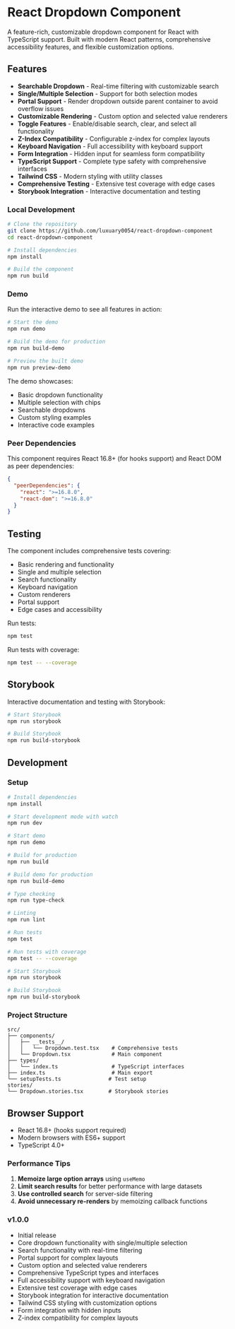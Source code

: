 # React Dropdown Component

A feature-rich, customizable dropdown component for React with TypeScript support. Built with modern React patterns, comprehensive accessibility features, and flexible customization options.

## Features

-  **Searchable Dropdown** - Real-time filtering with customizable search
-  **Single/Multiple Selection** - Support for both selection modes
-  **Portal Support** - Render dropdown outside parent container to avoid overflow issues
-  **Customizable Rendering** - Custom option and selected value renderers
-  **Toggle Features** - Enable/disable search, clear, and select all functionality
-  **Z-Index Compatibility** - Configurable z-index for complex layouts
-  **Keyboard Navigation** - Full accessibility with keyboard support
-  **Form Integration** - Hidden input for seamless form compatibility
-  **TypeScript Support** - Complete type safety with comprehensive interfaces
-  **Tailwind CSS** - Modern styling with utility classes
-  **Comprehensive Testing** - Extensive test coverage with edge cases
-  **Storybook Integration** - Interactive documentation and testing

### Local Development
```bash
# Clone the repository
git clone https://github.com/luxuary0054/react-dropdown-component
cd react-dropdown-component

# Install dependencies
npm install

# Build the component
npm run build
```

### Demo

Run the interactive demo to see all features in action:

```bash
# Start the demo
npm run demo

# Build the demo for production
npm run build-demo

# Preview the built demo
npm run preview-demo
```

The demo showcases:
- Basic dropdown functionality
- Multiple selection with chips
- Searchable dropdowns
- Custom styling examples
- Interactive code examples

### Peer Dependencies

This component requires React 16.8+ (for hooks support) and React DOM as peer dependencies:

```json
{
  "peerDependencies": {
    "react": ">=16.8.0",
    "react-dom": ">=16.8.0"
  }
}
```

## Testing

The component includes comprehensive tests covering:

- Basic rendering and functionality
- Single and multiple selection
- Search functionality
- Keyboard navigation
- Custom renderers
- Portal support
- Edge cases and accessibility

Run tests:
```bash
npm test
```

Run tests with coverage:
```bash
npm test -- --coverage
```

## Storybook

Interactive documentation and testing with Storybook:

```bash
# Start Storybook
npm run storybook

# Build Storybook
npm run build-storybook
```

## Development

### Setup

```bash
# Install dependencies
npm install

# Start development mode with watch
npm run dev

# Start demo
npm run demo

# Build for production
npm run build

# Build demo for production
npm run build-demo

# Type checking
npm run type-check

# Linting
npm run lint

# Run tests
npm test

# Run tests with coverage
npm test -- --coverage

# Start Storybook
npm run storybook

# Build Storybook
npm run build-storybook
```

### Project Structure

```
src/
├── components/
│   ├── __tests__/
│   │   └── Dropdown.test.tsx    # Comprehensive tests
│   └── Dropdown.tsx             # Main component
├── types/
│   └── index.ts                 # TypeScript interfaces
├── index.ts                     # Main export
└── setupTests.ts               # Test setup
stories/
└── Dropdown.stories.tsx        # Storybook stories
```

## Browser Support

- React 16.8+ (hooks support required)
- Modern browsers with ES6+ support
- TypeScript 4.0+

### Performance Tips

1. **Memoize large option arrays** using `useMemo`
2. **Limit search results** for better performance with large datasets
3. **Use controlled search** for server-side filtering
4. **Avoid unnecessary re-renders** by memoizing callback functions


### v1.0.0
- Initial release
- Core dropdown functionality with single/multiple selection
- Search functionality with real-time filtering
- Portal support for complex layouts
- Custom option and selected value renderers
- Comprehensive TypeScript types and interfaces
- Full accessibility support with keyboard navigation
- Extensive test coverage with edge cases
- Storybook integration for interactive documentation
- Tailwind CSS styling with customization options
- Form integration with hidden inputs
- Z-index compatibility for complex layouts
